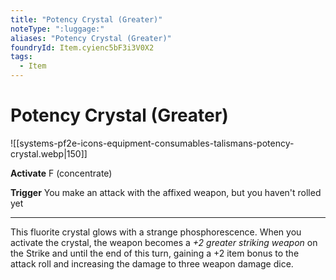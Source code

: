 ```yaml
---
title: "Potency Crystal (Greater)"
noteType: ":luggage:"
aliases: "Potency Crystal (Greater)"
foundryId: Item.cyienc5bF3i3V0X2
tags:
  - Item
---
```


# Potency Crystal (Greater)
![[systems-pf2e-icons-equipment-consumables-talismans-potency-crystal.webp|150]]

**Activate** F (concentrate)

**Trigger** You make an attack with the affixed weapon, but you haven't rolled yet

* * *

This fluorite crystal glows with a strange phosphorescence. When you activate the crystal, the weapon becomes a _+2 greater striking weapon_ on the Strike and until the end of this turn, gaining a +2 item bonus to the attack roll and increasing the damage to three weapon damage dice.


